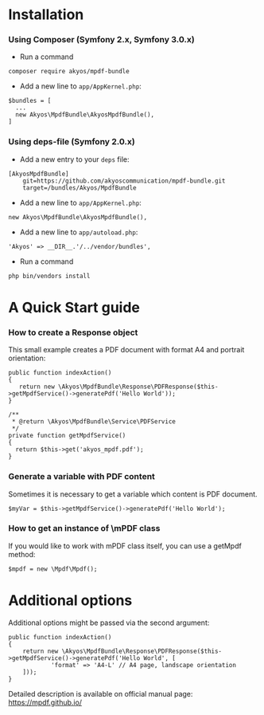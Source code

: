 Installation
==============================================
### Using Composer (Symfony 2.x, Symfony 3.0.x)

* Run a command
<pre><code>composer require akyos/mpdf-bundle
</code></pre>

* Add a new line to `app/AppKernel.php`:
<pre><code>$bundles = [
  ...
  new Akyos\MpdfBundle\AkyosMpdfBundle(),
]
</code></pre>



### Using deps-file (Symfony 2.0.x)

* Add a new entry to your `deps` file:
<pre><code>[AkyosMpdfBundle]
    git=https://github.com/akyoscommunication/mpdf-bundle.git
    target=/bundles/Akyos/MpdfBundle 
</code></pre>

* Add a new line to `app/AppKernel.php`:
<pre><code>new Akyos\MpdfBundle\AkyosMpdfBundle(), 
</code></pre>

* Add a new line to `app/autoload.php`:
<pre><code>'Akyos' => __DIR__.'/../vendor/bundles',
</code></pre>

* Run a command
<pre><code>php bin/vendors install
</code></pre>

A Quick Start guide
==============================================
### How to create a Response object
This small example creates a PDF document with format A4 and portrait orientation:
<pre><code>public function indexAction()
{
   return new \Akyos\MpdfBundle\Response\PDFResponse($this->getMpdfService()->generatePdf('Hello World'));
}

/**
 * @return \Akyos\MpdfBundle\Service\PDFService
 */
private function getMpdfService()
{
  return $this->get('akyos_mpdf.pdf');
}
</code></pre>

### Generate a variable with PDF content
Sometimes it is necessary to get a variable which content is PDF document.
<pre><code>$myVar = $this->getMpdfService()->generatePdf('Hello World');
</code></pre>

### How to get an instance of \mPDF class
If you would like to work with mPDF class itself, you can use a getMpdf method:
<pre><code>$mpdf = new \Mpdf\Mpdf();</code></pre>

Additional options
==============================================
Additional options might be passed via the second argument:

<pre><code>public function indexAction()
{
    return new \Akyos\MpdfBundle\Response\PDFResponse($this->getMpdfService()->generatePdf('Hello World', [
            'format' => 'A4-L' // A4 page, landscape orientation
    ]));
}
</code></pre>

Detailed description is available on official manual page: https://mpdf.github.io/

